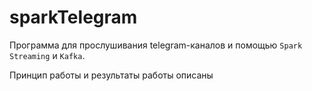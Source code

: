 # sparkTelegram
Программа для прослушивания telegram-каналов и помощью `Spark Streaming` и `Kafka`.

Принцип работы и результаты работы описаны 
